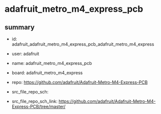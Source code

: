 # adafruit_metro_m4_express_pcb
 
## summary 
* id: adafruit_adafruit_metro_m4_express_pcb_adafruit_metro_m4_express
* user: adafruit
* name: adafruit_metro_m4_express_pcb
* board: adafruit_metro_m4_express
* repo: https://github.com/adafruit/Adafruit-Metro-M4-Express-PCB



* src_file_repo_sch: 
* src_file_repo_sch_link: https://github.com/adafruit/Adafruit-Metro-M4-Express-PCB/tree/master/




